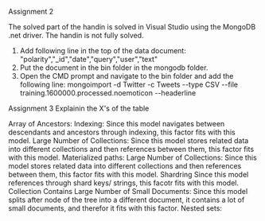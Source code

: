 Assignment 2

The solved part of the handin is solved in Visual Studio using the MongoDB .net driver. 
The handin is not fully solved.

1) Add following line in the top of the data document:
"polarity","_id","date","query","user","text"
2) Put the document in the bin folder in the mongodb folder.
3) Open the CMD prompt and navigate to the bin folder and add the following line:
mongoimport -d Twitter -c Tweets --type CSV --file training.1600000.processed.noemoticon --headerline

Assignment 3
Explainin the X's of the table

 Array of Ancestors:
Indexing:
Since this model navigates between descendants and ancestors through indexing, this factor fits with this model.
Large Number of Collections:
Since this model stores related data into different collections and then references between them, this factor fits with this model.
Materialized paths:
Large Number of Collections:
Since this model stores related data into different collections and then references between them, this factor fits with this model.
Shardring
Since this model references through shard keys/ strings, this facotr fits with this model.
Collection Contains Large Number of Small Documents:
Since this model splits after node of the tree into a different document, it contains a lot of small documents, and therefor it fits with this factor.
Nested sets:
	

